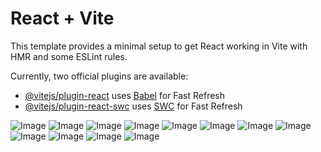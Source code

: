 # React + Vite

This template provides a minimal setup to get React working in Vite with HMR and some ESLint rules.

Currently, two official plugins are available:

- [@vitejs/plugin-react](https://github.com/vitejs/vite-plugin-react/blob/main/packages/plugin-react/README.md) uses [Babel](https://babeljs.io/) for Fast Refresh
- [@vitejs/plugin-react-swc](https://github.com/vitejs/vite-plugin-react-swc) uses [SWC](https://swc.rs/) for Fast Refresh


![Image](https://github.com/user-attachments/assets/f439a44e-c89b-4d83-aafa-a62901a1e458)
![Image](https://github.com/user-attachments/assets/a4df7d3c-9a8c-4302-b551-726e61950c0d)
![Image](https://github.com/user-attachments/assets/098982aa-972d-4866-abd3-9fa5f1a93a15)
![Image](https://github.com/user-attachments/assets/9647b36b-4447-4445-8587-121363e47188)
![Image](https://github.com/user-attachments/assets/1de07c49-baea-45f2-bab5-cfaef12bc5d3)
![Image](https://github.com/user-attachments/assets/15a1cabf-03c8-4da9-9583-0476f920ec69)
![Image](https://github.com/user-attachments/assets/01947ae5-a07f-4881-bf0e-23905af3232d)
![Image](https://github.com/user-attachments/assets/5565808c-a258-4467-92dd-e37164ec8c5b)
![Image](https://github.com/user-attachments/assets/98d3a4a8-c74e-440c-ab0f-f22914bb8be8)
![Image](https://github.com/user-attachments/assets/9915baa2-9c5c-4935-852a-28e68b42b633)
![Image](https://github.com/user-attachments/assets/55bceab6-64df-473e-b49e-5733a566774d)
![Image](https://github.com/user-attachments/assets/2f99d45f-962c-4d7b-ab58-7f6abed475ff)

